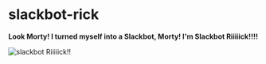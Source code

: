 # slackbot-rick
**Look Morty! I turned myself into a Slackbot, Morty! I'm Slackbot Riiiiick!!!!**

![slackbot Riiiiick!!](https://orig00.deviantart.net/9082/f/2017/194/b/5/ricksanchezpic_by_doctormoodb-dbg5ekk.png "slackbot Riiiiick!!")
